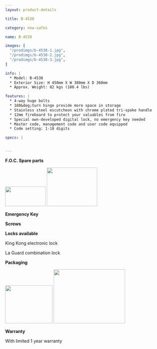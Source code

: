 ```yaml
---
layout: product-details

title: B-4538

category: new-safes

name: B-4538

images: [
  "/prodimgs/b-4538-1.jpg",
  "/prodimgs/b-4538-2.jpg",
  "/prodimgs/b-4538-3.jpg",
]

info: |
  * Model: B-4538
  * Exterior Size: H 450mm X W 380mm X D 360mm
  * Approx. Weight: 82 kgs (180.4 lbs)

features: |
  * 4-way huge bolts
  * 180&deg;turn hinge provide more space in storage
  * Stainless steel escutcheon with chrome plated tri-spoke handle
  * 12mm fireboard to protect your valuables from fire
  * Special own-developed digital lock, no emergency key needed
  * Master code, management code and user code equipped
  * Code setting: 1-10 digits

specs: |


---
```


**F.O.C. Spare parts**

<img alt="" src="{IMAGE_CDN}/b-4538-4.jpg" style="width: 130px; height: 63px;" />

<img alt="" src="{IMAGE_CDN}/b-4538-5.jpg" style="width: 162px; height: 124px;" />

**Emergency Key**

**Screws**

**Locks available**

King Kong electronic lock

La Guard combination lock

**Packaging**

<img height="144" src="{IMAGE_CDN}/b-4538-6.jpg" style="width: 152px; height: 122px" width="183" />

<img alt="" src="{IMAGE_CDN}/b-4538-7.jpg" style="width: 230px; height: 173px;" />

**Warranty**

With limited 1 year warranty
